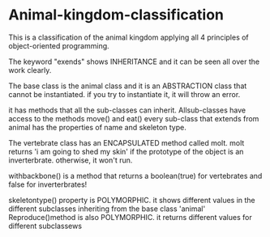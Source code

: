 # Animal-kingdom-classification

This is a classification of the animal kingdom applying all 4 principles of object-oriented programming.

The keyword "exends" shows INHERITANCE and it can be seen all over the work clearly.

The base class is the animal class and it is an ABSTRACTION class that cannot be instantiated.
if you try to instantiate it, it will throw an error.

it has methods that all the sub-classes can inherit.
Allsub-classes have access to the methods move() and eat()
every sub-class that extends from animal has the properties of name and skeleton type.

The vertebrate class has an ENCAPSULATED method called molt. molt returns 'i am going to shed my skin' if the prototype of the object is an inverterbrate. otherwise, it won't run.

withbackbone() is a method that returns a boolean(true) for vertebrates and false for inverterbrates!

skeletontype() property is POLYMORPHIC. it shows different values in the different subclasses inheriting
from the base class 'animal'
Reproduce()method is also POLYMORPHIC. it returns different values for different subclassews
